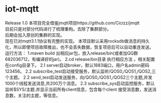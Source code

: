 # iot-mqtt
 Release 1.0
本项目完全借鉴jmqtt项目https://github.com/Cicizz/jmqtt  
目前只是对部分代码进行了梳理重构。去除了集群部分。  
后期会加入原创的集群的实现。  
现在已对mqtt3.1.1协议有完整的实现。
本项目默认采用rocksdb做消息的持久化，所以即使项目故障推出，也不会丢失数据，恢复项目后可以自动重连发送。
运行方法： 
1.maven build 出相应jar包，放入release/bin(或者加QQ群682036712，有编译好的jar)。
2.cd release/bin目录 执行相应方法 ，相关配置在config目录下。
  2.1 server启动broker，默认1883端口，用户名admin密码123456。
  2.2 subscribe_test启动接受服务，默认监听/QOS0,/QOS1,/QOS2,三个主题。
  2.2 send_test启动发送服务，向/QOS0,/QOS1,/QOS2三个主题,并发1000个线程发送消息,共200万个消息。
  2.3 subscribe_sys启动监控服务，默认监听$SYS/主题.并显示当前所有client信息，包含每个client 接受消息数，发送消息数，关注的主题，等信息。
